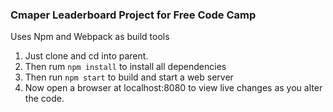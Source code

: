 ### Cmaper Leaderboard Project for Free Code Camp

Uses Npm and Webpack as build tools
1. Just clone and cd into parent.
2. Then rum `npm install` to install all dependencies
3. Then run `npm start` to build and start a web server
4. Now open a browser at localhost:8080 to view live changes as you alter the
code.  
